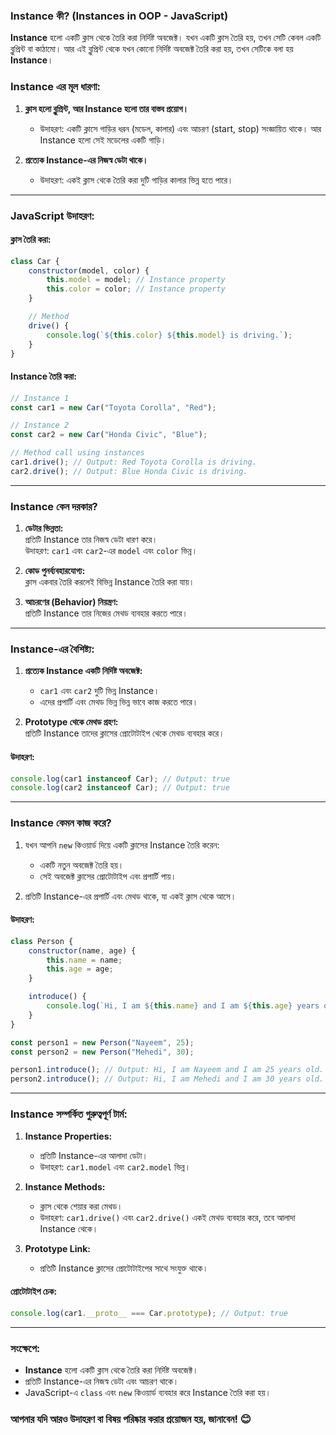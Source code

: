 ### **Instance কী? (Instances in OOP - JavaScript)**  

**Instance** হলো একটি ক্লাস থেকে তৈরি করা নির্দিষ্ট অবজেক্ট। যখন একটি ক্লাস তৈরি হয়, তখন সেটি কেবল একটি ব্লুপ্রিন্ট বা কাঠামো। আর এই ব্লুপ্রিন্ট থেকে যখন কোনো নির্দিষ্ট অবজেক্ট তৈরি করা হয়, তখন সেটিকে বলা হয় **Instance**।  

### **Instance এর মূল ধারণা:**  
1. **ক্লাস হলো ব্লুপ্রিন্ট, আর Instance হলো তার বাস্তব প্রয়োগ।**  
   - উদাহরণ: একটি ক্লাসে গাড়ির ধরন (মডেল, কালার) এবং আচরণ (start, stop) সংজ্ঞায়িত থাকে। আর Instance হলো সেই মডেলের একটি গাড়ি।  

2. **প্রত্যেক Instance-এর নিজস্ব ডেটা থাকে।**  
   - উদাহরণ: একই ক্লাস থেকে তৈরি করা দুটি গাড়ির কালার ভিন্ন হতে পারে।  

---

### **JavaScript উদাহরণ:**  

#### **ক্লাস তৈরি করা:**  
```javascript
class Car {
    constructor(model, color) {
        this.model = model; // Instance property
        this.color = color; // Instance property
    }

    // Method
    drive() {
        console.log(`${this.color} ${this.model} is driving.`);
    }
}
```

#### **Instance তৈরি করা:**  
```javascript
// Instance 1
const car1 = new Car("Toyota Corolla", "Red");

// Instance 2
const car2 = new Car("Honda Civic", "Blue");

// Method call using instances
car1.drive(); // Output: Red Toyota Corolla is driving.
car2.drive(); // Output: Blue Honda Civic is driving.
```

---

### **Instance কেন দরকার?**  
1. **ডেটার ভিন্নতা:**  
   প্রতিটি Instance তার নিজস্ব ডেটা ধারণ করে।  
   উদাহরণ: `car1` এবং `car2`-এর `model` এবং `color` ভিন্ন।  

2. **কোড পুনর্ব্যবহারযোগ্য:**  
   ক্লাস একবার তৈরি করলেই বিভিন্ন Instance তৈরি করা যায়।  

3. **আচরণের (Behavior) নিয়ন্ত্রণ:**  
   প্রতিটি Instance তার নিজের মেথড ব্যবহার করতে পারে।  

---

### **Instance-এর বৈশিষ্ট্য:**  
1. **প্রত্যেক Instance একটি নির্দিষ্ট অবজেক্ট:**  
   - `car1` এবং `car2` দুটি ভিন্ন Instance।  
   - এদের প্রপার্টি এবং মেথড ভিন্ন ভিন্ন ভাবে কাজ করতে পারে।  

2. **Prototype থেকে মেথড গ্রহণ:**  
   প্রতিটি Instance তাদের ক্লাসের প্রোটোটাইপ থেকে মেথড ব্যবহার করে।  

#### উদাহরণ:  
```javascript
console.log(car1 instanceof Car); // Output: true
console.log(car2 instanceof Car); // Output: true
```

---

### **Instance কেমন কাজ করে?**
1. যখন আপনি `new` কিওয়ার্ড দিয়ে একটি ক্লাসের Instance তৈরি করেন:  
   - একটি নতুন অবজেক্ট তৈরি হয়।  
   - সেই অবজেক্ট ক্লাসের প্রোটোটাইপ এবং প্রপার্টি পায়।  

2. প্রতিটি Instance-এর প্রপার্টি এবং মেথড থাকে, যা একই ক্লাস থেকে আসে।  

#### উদাহরণ:
```javascript
class Person {
    constructor(name, age) {
        this.name = name;
        this.age = age;
    }

    introduce() {
        console.log(`Hi, I am ${this.name} and I am ${this.age} years old.`);
    }
}

const person1 = new Person("Nayeem", 25);
const person2 = new Person("Mehedi", 30);

person1.introduce(); // Output: Hi, I am Nayeem and I am 25 years old.
person2.introduce(); // Output: Hi, I am Mehedi and I am 30 years old.
```

---

### **Instance সম্পর্কিত গুরুত্বপূর্ণ টার্ম:**  
1. **Instance Properties:**  
   - প্রতিটি Instance-এর আলাদা ডেটা।  
   - উদাহরণ: `car1.model` এবং `car2.model` ভিন্ন।  

2. **Instance Methods:**  
   - ক্লাস থেকে শেয়ার করা মেথড।  
   - উদাহরণ: `car1.drive()` এবং `car2.drive()` একই মেথড ব্যবহার করে, তবে আলাদা Instance থেকে।  

3. **Prototype Link:**  
   - প্রতিটি Instance ক্লাসের প্রোটোটাইপের সাথে সংযুক্ত থাকে।  

#### প্রোটোটাইপ চেক:  
```javascript
console.log(car1.__proto__ === Car.prototype); // Output: true
```

---

### **সংক্ষেপে:**  
- **Instance** হলো একটি ক্লাস থেকে তৈরি করা নির্দিষ্ট অবজেক্ট।  
- প্রতিটি Instance-এর নিজস্ব ডেটা এবং আচরণ থাকে।  
- JavaScript-এ `class` এবং `new` কিওয়ার্ড ব্যবহার করে Instance তৈরি করা হয়।  

### **আপনার যদি আরও উদাহরণ বা বিষয় পরিষ্কার করার প্রয়োজন হয়, জানাবেন! 😊**  